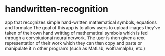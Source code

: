 # handwritten-recognition
app that recognizes simple hand-written mathematical symbols, equations and formulae
The goal of this app is to allow users to upload images they've taken of their own hand writting of mathematical symbols which is fed through a convolutional neural network. The user is then given a text representation of their work which they can then copy and paste or manipulate it in other programs (such as MatLab, wolframalpha, etc.)
